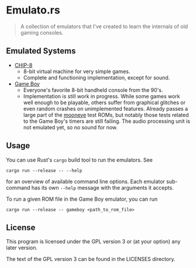 <!--
SPDX-FileCopyrightText: 2021 Felix Gruber

SPDX-License-Identifier: GPL-3.0-or-later
-->

# Emulato.rs

> A collection of emulators that I've created to learn the internals of old gaming consoles.

## Emulated Systems

* [CHIP-8](https://en.wikipedia.org/wiki/CHIP-8)
  * 8-bit virtual machine for very simple games.
  * Complete and functioning implementation, except for sound.
* [Game Boy](https://en.wikipedia.org/wiki/Game_Boy)
  * Everyone's favorite 8-bit handheld console from the 90's.
  * Implementation is still work in progress. While some games work well enough
    to be playable, others suffer from graphical glitches or even random crashes
    on unimplemented features.
    Already passes a large part of the
    [mooneye](https://github.com/wilbertpol/mooneye-gb/tree/master/tests)
    test ROMs, but notably those tests related to the Game Boy's timers are
    still failing.
    The audio processing unit is not emulated yet, so no sound for now.

## Usage

You can use Rust's `cargo` build tool to run the emulators.
See
```
cargo run --release -- --help
```
for an overview of available command line options. Each emulator sub-command
has its own `--help` message with the arguments it accepts.

To run a given ROM file in the Game Boy emulator, you can run
```
cargo run --release -- gameboy <path_to_rom_file>
```

## License

This program is licensed under the GPL version 3 or (at your option)
any later version.

The text of the GPL version 3 can be found in the LICENSES directory.
